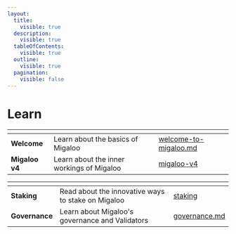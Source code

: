 ```yaml
---
layout:
  title:
    visible: true
  description:
    visible: true
  tableOfContents:
    visible: true
  outline:
    visible: true
  pagination:
    visible: false
---
```


# Learn

<table data-view="cards"><thead><tr><th></th><th></th><th data-hidden data-card-target data-type="content-ref"></th></tr></thead><tbody><tr><td><strong>Welcome</strong></td><td>Learn about the basics of Migaloo</td><td><a href="welcome-to-migaloo.md">welcome-to-migaloo.md</a></td></tr><tr><td><strong>Migaloo v4</strong></td><td>Learn about the inner workings of Migaloo</td><td><a href="migaloo-v4/">migaloo-v4</a></td></tr></tbody></table>

<table data-view="cards"><thead><tr><th></th><th></th><th data-hidden data-card-target data-type="content-ref"></th></tr></thead><tbody><tr><td><strong>Staking</strong></td><td>Read about the innovative ways to stake on Migaloo</td><td><a href="staking/">staking</a></td></tr><tr><td><strong>Governance</strong></td><td>Learn about Migaloo's governance and Validators</td><td><a href="governance.md">governance.md</a></td></tr></tbody></table>
